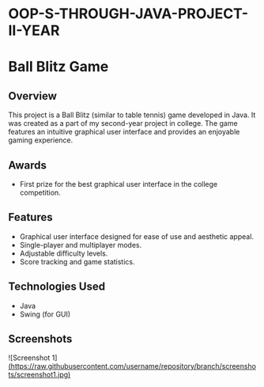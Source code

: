 # OOP-S-THROUGH-JAVA-PROJECT-II-YEAR
# Ball Blitz Game

## Overview
This project is a Ball Blitz (similar to table tennis) game developed in Java. It was created as a part of my second-year project in college. The game features an intuitive graphical user interface and provides an enjoyable gaming experience.

## Awards
- First prize for the best graphical user interface in the college competition.

## Features
- Graphical user interface designed for ease of use and aesthetic appeal.
- Single-player and multiplayer modes.
- Adjustable difficulty levels.
- Score tracking and game statistics.

## Technologies Used
- Java
- Swing (for GUI)

## Screenshots
![Screenshot 1][(https://raw.githubusercontent.com/username/repository/branch/screenshots/screenshot1.jpg)](https://github.com/rishikeshh09/OOP-S-THROUGH-JAVA-PROJECT-II-YEAR/blob/main/screenshots/Screenshot%20(362).png?raw=true)



